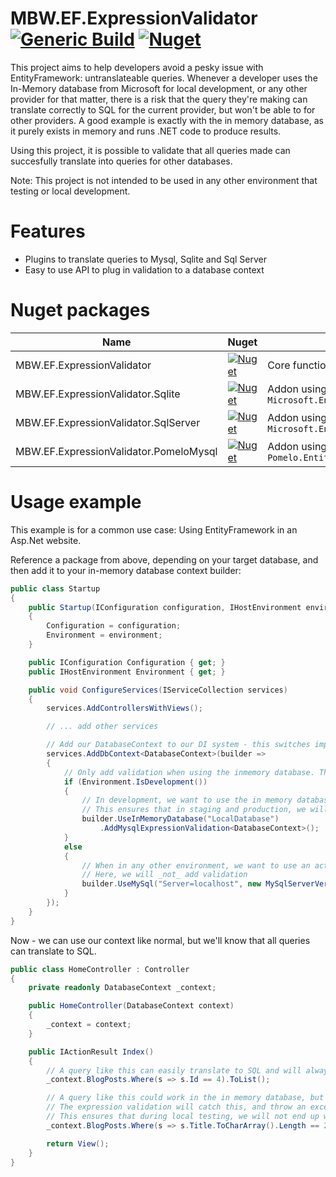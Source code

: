 # MBW.EF.ExpressionValidator [![Generic Build](https://github.com/LordMike/MBW.EF.ExpressionValidator/actions/workflows/dotnet.yml/badge.svg)](https://github.com/LordMike/MBW.EF.ExpressionValidator/actions/workflows/dotnet.yml) [![Nuget](https://img.shields.io/nuget/v/MBW.EF.ExpressionValidator)](https://www.nuget.org/packages/MBW.EF.ExpressionValidator)

This project aims to help developers avoid a pesky issue with EntityFramework: untranslateable queries. Whenever a developer uses the In-Memory database from Microsoft for local development, or any other provider for that matter, there is a risk that the query they're making can translate correctly to SQL for the current provider, but won't be able to for other providers. A good example is exactly with the in memory database, as it purely exists in memory and runs .NET code to produce results.

Using this project, it is possible to validate that all queries made can succesfully translate into queries for other databases.

Note: This project is not intended to be used in any other environment that testing or local development.

# Features

* Plugins to translate queries to Mysql, Sqlite and Sql Server
* Easy to use API to plug in validation to a database context

# Nuget packages

| Name | Nuget | Note |
|---|---|---|
| MBW.EF.ExpressionValidator | [![Nuget](https://img.shields.io/nuget/v/MBW.EF.ExpressionValidator)](https://www.nuget.org/packages/MBW.EF.ExpressionValidator/) | Core functionality |
| MBW.EF.ExpressionValidator.Sqlite | [![Nuget](https://img.shields.io/nuget/v/MBW.EF.ExpressionValidator.Sqlite)](https://www.nuget.org/packages/MBW.EF.ExpressionValidator.Sqlite/) | Addon using `Microsoft.EntityFrameworkCore.Sqlite` |
| MBW.EF.ExpressionValidator.SqlServer | [![Nuget](https://img.shields.io/nuget/v/MBW.EF.ExpressionValidator.SqlServer)](https://www.nuget.org/packages/MBW.EF.ExpressionValidator.SqlServer/) | Addon using `Microsoft.EntityFrameworkCore.SqlServer` |
| MBW.EF.ExpressionValidator.PomeloMysql | [![Nuget](https://img.shields.io/nuget/v/MBW.EF.ExpressionValidator.PomeloMysql)](https://www.nuget.org/packages/MBW.EF.ExpressionValidator.PomeloMysql/) | Addon using `Pomelo.EntityFrameworkCore.MySql` |

# Usage example

This example is for a common use case: Using EntityFramework in an Asp.Net website.

Reference a package from above, depending on your target database, and then add it to your in-memory database context builder:

```csharp
public class Startup
{
    public Startup(IConfiguration configuration, IHostEnvironment environment)
    {
        Configuration = configuration;
        Environment = environment;
    }

    public IConfiguration Configuration { get; }
    public IHostEnvironment Environment { get; }

    public void ConfigureServices(IServiceCollection services)
    {
        services.AddControllersWithViews();

        // ... add other services

        // Add our DatabaseContext to our DI system - this switches implementation based on our hosting environment
        services.AddDbContext<DatabaseContext>(builder =>
        {
            // Only add validation when using the inmemory database. This ensures we don't have any adverse effect when running production environments
            if (Environment.IsDevelopment())
            {
                // In development, we want to use the in memory database with query validation
                // This ensures that in staging and production, we will know that any query made in development will successfully translate to SQL
                builder.UseInMemoryDatabase("LocalDatabase")
                    .AddMysqlExpressionValidation<DatabaseContext>();
            }
            else
            {
                // When in any other environment, we want to use an actual MySql database
                // Here, we will _not_ add validation
                builder.UseMySql("Server=localhost", new MySqlServerVersion(new Version(8, 0, 25)));
            }
        });
    }
}
```

Now - we can use our context like normal, but we'll know that all queries can translate to SQL.

```csharp
public class HomeController : Controller
{
    private readonly DatabaseContext _context;

    public HomeController(DatabaseContext context)
    {
        _context = context;
    }

    public IActionResult Index()
    {
        // A query like this can easily translate to SQL and will always work
        _context.BlogPosts.Where(s => s.Id == 4).ToList();

        // A query like this could work in the in memory database, but not in actual databases
        // The expression validation will catch this, and throw an exception
        // This ensures that during local testing, we will not end up with a query that won't work in Mysql
        _context.BlogPosts.Where(s => s.Title.ToCharArray().Length == 2).ToList();

        return View();
    }
}
```
